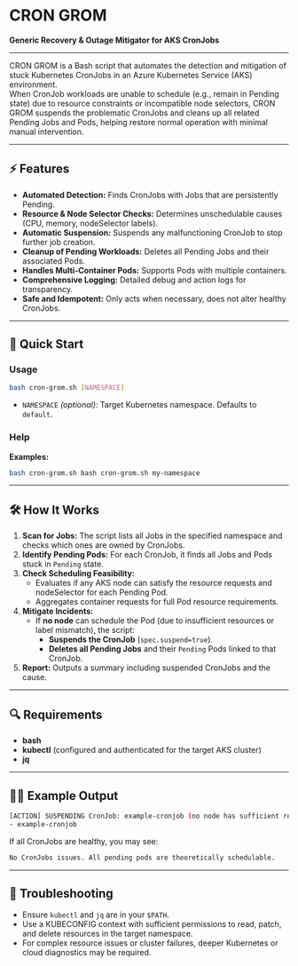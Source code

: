 # CRON GROM

**Generic Recovery & Outage Mitigator for AKS CronJobs**

---

CRON GROM is a Bash script that automates the detection and mitigation of stuck Kubernetes CronJobs in an Azure Kubernetes Service (AKS) environment.  
When CronJob workloads are unable to schedule (e.g., remain in Pending state) due to resource constraints or incompatible node selectors, CRON GROM suspends the problematic CronJobs and cleans up all related Pending Jobs and Pods, helping restore normal operation with minimal manual intervention.

---

## ⚡ Features

- **Automated Detection:** Finds CronJobs with Jobs that are persistently Pending.
- **Resource & Node Selector Checks:** Determines unschedulable causes (CPU, memory, nodeSelector labels).
- **Automatic Suspension:** Suspends any malfunctioning CronJob to stop further job creation.
- **Cleanup of Pending Workloads:** Deletes all Pending Jobs and their associated Pods.
- **Handles Multi-Container Pods:** Supports Pods with multiple containers.
- **Comprehensive Logging:** Detailed debug and action logs for transparency.
- **Safe and Idempotent:** Only acts when necessary, does not alter healthy CronJobs.

---

## 🚀 Quick Start

### Usage

```bash
bash cron-grom.sh [NAMESPACE]
```

- `NAMESPACE` *(optional)*: Target Kubernetes namespace. Defaults to `default`.

### Help

**Examples:**

```bash
bash cron-grom.sh bash cron-grom.sh my-namespace
```

---

## 🛠️ How It Works

1. **Scan for Jobs:** The script lists all Jobs in the specified namespace and checks which ones are owned by CronJobs.
2. **Identify Pending Pods:** For each CronJob, it finds all Jobs and Pods stuck in `Pending` state.
3. **Check Scheduling Feasibility:** 
    - Evaluates if any AKS node can satisfy the resource requests and nodeSelector for each Pending Pod.
    - Aggregates container requests for full Pod resource requirements.
4. **Mitigate Incidents:**
    - If **no node** can schedule the Pod (due to insufficient resources or label mismatch), the script:
        - **Suspends the CronJob** (`spec.suspend=true`).
        - **Deletes all Pending Jobs** and their `Pending` Pods linked to that CronJob.
5. **Report:** Outputs a summary including suspended CronJobs and the cause.

---

## 🔍 Requirements

- **bash**
- **kubectl** (configured and authenticated for the target AKS cluster)
- **jq**

---

## 🧑‍💻 Example Output

```bash
[ACTION] SUSPENDING CronJob: example-cronjob (no node has sufficient resources for example-pod of job example-job) [CLEANUP] Deleting pending Jobs/Pods for CronJob: example-cronjob Deleting Job: example-job Deleting Pending Pod: example-pod Suspended CronJobs (no possible scheduling found):
- example-cronjob
```

If all CronJobs are healthy, you may see:

```bash
No CronJobs issues. All pending pods are theoretically schedulable.
```

---

## 🤔 Troubleshooting

- Ensure `kubectl` and `jq` are in your `$PATH`.
- Use a KUBECONFIG context with sufficient permissions to read, patch, and delete resources in the target namespace.
- For complex resource issues or cluster failures, deeper Kubernetes or cloud diagnostics may be required.
